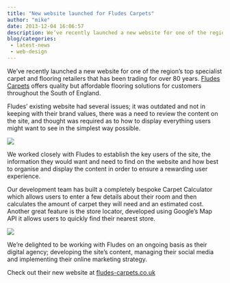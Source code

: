 ```yaml
---
title: "New website launched for Fludes Carpets"
author: "mike"
date: 2013-12-04 16:06:57
description: We’ve recently launched a new website for one of the region’s top specialist carpet and flooring retailers that has been trading for over 80 years.
blog/categories: 
 - latest-news
 - web-design
---
```


We’ve recently launched a new website for one of the region’s top specialist carpet and flooring retailers that has been trading for over 80 years. [Fludes Carpets](/created/fludes-carpets/) offers quality but affordable flooring solutions for customers throughout the South of England.

Fludes’ existing website had several issues; it was outdated and not in keeping with their brand values, there was a need to review the content on the site, and thought was required as to how to display everything users might want to see in the simplest way possible.

![](images/blog/fludes-carpets-website.jpg)

We worked closely with Fludes to establish the key users of the site, the information they would want and need to find on the website and how best to organise and display the content in order to ensure a rewarding user experience.

Our development team has built a completely bespoke Carpet Calculator which allows users to enter a few details about their room and then calculates the amount of carpet they will need and an estimated cost. Another great feature is the store locator, developed using Google’s Map API it allows users to quickly find their nearest store.

![](images/blog/fludes-carpets-flooring.jpg)

We’re delighted to be working with Fludes on an ongoing basis as their digital agency; developing the site’s content, managing their social media and implementing their online marketing strategy.

Check out their new website at [fludes-carpets.co.uk](http://www.fludes-carpets.co.uk/)


